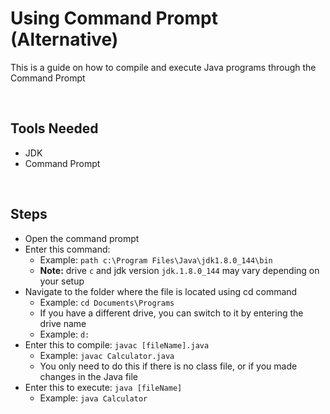 # Using Command Prompt (Alternative)
This is a guide on how to compile and execute Java programs through the Command Prompt

<br>

## Tools Needed
- JDK
- Command Prompt

<br>

## Steps
- Open the command prompt
- Enter this command:
  - Example: `path c:\Program Files\Java\jdk1.8.0_144\bin`
  - <b>Note:</b> drive `c` and jdk version `jdk.1.8.0_144` may vary depending on your setup
- Navigate to the folder where the file is located using cd command
  - Example: `cd Documents\Programs`
  - If you have a different drive, you can switch to it by entering the drive name
  - Example: `d:`
- Enter this to compile: `javac [fileName].java`
  - Example: `javac Calculator.java`
  - You only need to do this if there is no class file, or if you made changes in the Java file
- Enter this to execute: `java [fileName]`
  - Example: `java Calculator`
